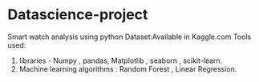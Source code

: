 # Datascience-project
Smart watch analysis using python
Dataset:Available in Kaggle.com
Tools used: 
1. libraries - Numpy , pandas, Matplotlib , seaborn , scikit-learn.
2. Machine learning algorithms : Random Forest , Linear Regression.
